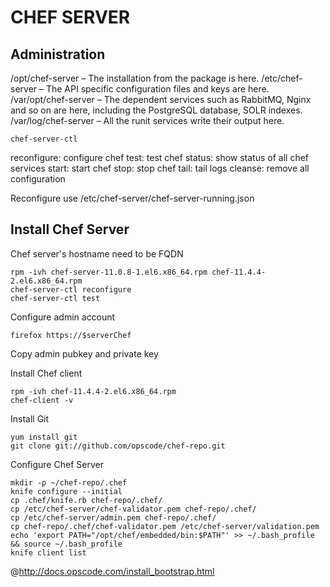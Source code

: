 CHEF SERVER
===========

Administration
--------------

/opt/chef-server – The installation from the package is here.
/etc/chef-server – The API specific configuration files and keys are here.
/var/opt/chef-server – The dependent services such as RabbitMQ, Nginx and so on are here, including the PostgreSQL database, SOLR indexes.
/var/log/chef-server – All the runit services write their output here.

    chef-server-ctl

reconfigure: configure chef
test: test chef
status: show status of all chef services
start: start chef
stop: stop chef
tail: tail logs
cleanse: remove all configuration

Reconfigure use /etc/chef-server/chef-server-running.json

Install Chef Server
-------------------

Chef server's hostname need to be FQDN

    rpm -ivh chef-server-11.0.8-1.el6.x86_64.rpm chef-11.4.4-2.el6.x86_64.rpm
    chef-server-ctl reconfigure
    chef-server-ctl test

Configure admin account

    firefox https://$serverChef

Copy admin pubkey and private key


Install Chef client

    rpm -ivh chef-11.4.4-2.el6.x86_64.rpm
    chef-client -v

Install Git

    yum install git
    git clone git://github.com/opscode/chef-repo.git

Configure Chef Server

    mkdir -p ~/chef-repo/.chef
    knife configure --initial
    cp .chef/knife.rb chef-repo/.chef/
    cp /etc/chef-server/chef-validator.pem chef-repo/.chef/
    cp /etc/chef-server/admin.pem chef-repo/.chef/
    cp chef-repo/.chef/chef-validator.pem /etc/chef-server/validation.pem
    echo 'export PATH="/opt/chef/embedded/bin:$PATH"' >> ~/.bash_profile && source ~/.bash_profile
    knife client list

@http://docs.opscode.com/install_bootstrap.html




